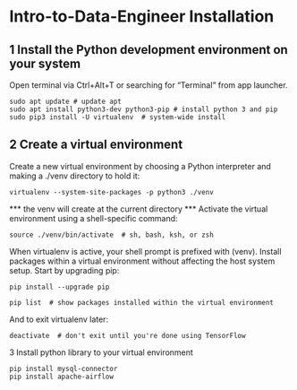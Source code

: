 # Intro-to-Data-Engineer Installation
## 1 Install the Python development environment on your system
Open terminal via Ctrl+Alt+T or searching for “Terminal” from app launcher.
```shell
sudo apt update # update apt
sudo apt install python3-dev python3-pip # install python 3 and pip
sudo pip3 install -U virtualenv  # system-wide install
```
## 2 Create a virtual environment
Create a new virtual environment by choosing a Python interpreter and making a ./venv directory to hold it:
```shell
virtualenv --system-site-packages -p python3 ./venv 
```
*** the venv will create at the current directory ***
Activate the virtual environment using a shell-specific command:
```shell
source ./venv/bin/activate  # sh, bash, ksh, or zsh 
```
When virtualenv is active, your shell prompt is prefixed with (venv).
Install packages within a virtual environment without affecting the host system setup. Start by upgrading pip:
```shell
pip install --upgrade pip

pip list  # show packages installed within the virtual environment
```
And to exit virtualenv later:
```shell
deactivate  # don't exit until you're done using TensorFlow
```

3 Install python library to your virtual environment
```shell
pip install mysql-connector
pip install apache-airflow
```

